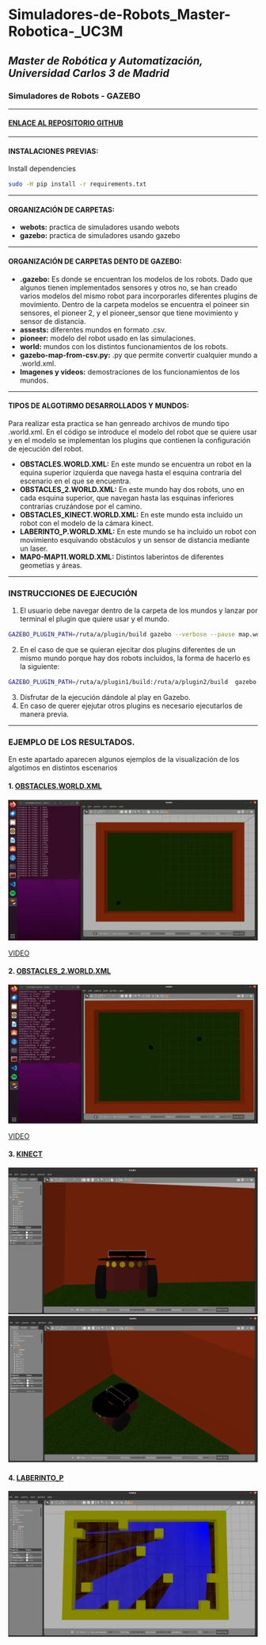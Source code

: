 # Simuladores-de-Robots_Master-Robotica-_UC3M
## _Master de Robótica y Automatización, Universidad Carlos 3 de Madrid_
### Simuladores de Robots - GAZEBO 
</p>

***
#### [ENLACE AL REPOSITORIO GITHUB ](https://github.com/Noelia-vera/Simuladores-de-Robots_Master-Robotica-_UC3M?tab=readme-ov-file)

</p>

***
#### INSTALACIONES PREVIAS:
Install dependencies
```bash
sudo -H pip install -r requirements.txt
```


***
#### ORGANIZACIÓN DE CARPETAS:
* **webots:** practica de simuladores usando webots
* **gazebo:**  practica de simuladores usando gazebo
***

#### ORGANIZACIÓN DE CARPETAS DENTO DE GAZEBO:
* **.gazebo:** Es donde se encuentran los modelos de los robots. Dado que algunos tienen implementados sensores y otros no, se han creado varios modelos del mismo robot para incorporarles diferentes plugins de movimiento. Dentro de la carpeta modelos se encuentra el poineer sin sensores, el pioneer 2, y el pioneer_sensor que tiene movimiento y sensor de distancia.
* **assests:**  diferentes mundos en formato .csv.
* **pioneer:** modelo del robot usado en las simulaciones.
* **world:** mundos con los distintos funcionamientos de los robots.
* **gazebo-map-from-csv.py:** .py que permite convertir cualquier mundo a .world.xml.
* **Imagenes y videos:** demostraciones de los funcionamientos de los mundos.

***
#### TIPOS DE ALGOTIRMO DESARROLLADOS Y MUNDOS:

Para realizar esta practica se han genreado archivos de mundo tipo .world.xml. En el código se introduce el modelo del robot que se quiere usar y en el modelo se implementan los plugins que contienen la configuración de ejecución del robot.

* **OBSTACLES.WORLD.XML:** En este mundo se encuentra un robot en la equina superior izquierda que navega hasta el esquina contraria del escenario en el que se encuentra.
* **OBSTACLES_2.WORLD.XML:**  En este mundo hay dos robots, uno en cada esquina superior, que navegan hasta las esquinas inferiores contrarias cruzándose por el camino. 
* **OBSTACLES_KINECT.WORLD.XML:** En este mundo esta incluido un robot con el modelo de la cámara kinect.
* **LABERINTO_P.WORLD.XML:** En este mundo se ha incluido un robot con movimiento esquivando obstáculos y un sensor de distancia mediante un laser.
* **MAP0-MAP11.WORLD.XML:** Distintos laberintos de diferentes geometías y áreas.

***
### INSTRUCCIONES DE EJECUCIÓN

1.  El usuario debe navegar dentro de la carpeta de los mundos y lanzar por terminal el plugin que quiere usar y el mundo.
```bash
GAZEBO_PLUGIN_PATH=/ruta/a/plugin/build gazebo --verbose --pause map.world.xml
```
2. En el caso de que se quieran ejecitar dos plugins diferentes de un mismo mundo porque hay dos robots incluidos, la forma de hacerlo es la siguiente:
```bash
GAZEBO_PLUGIN_PATH=/ruta/a/plugin1/build:/ruta/a/plugin2/build  gazebo --verbose --pause map.world.xml
```
3. Disfrutar de la ejecución dándole al play en Gazebo.
4. En caso de querer ejejutar otros plugins es necesario ejecutarlos de manera previa.

***


### EJEMPLO DE LOS RESULTADOS.

En este apartado aparecen algunos ejemplos de la visualización de los algotimos en distintos escenarios

#### 1. [OBSTACLES.WORLD.XML](https://github.com/Noelia-vera/Simuladores-de-Robots_Master-Robotica-_UC3M/blob/main/gazebo/gazebo-tools-master/Imagenes%20y%20videos/Obstacles.png)

<p algin="center">
    <img src="https://github.com/Noelia-vera/Simuladores-de-Robots_Master-Robotica-_UC3M/blob/main/gazebo/gazebo-tools-master/Imagenes%20y%20videos/Obstacles.png">
</p>

[VIDEO](https://github.com/Noelia-vera/Simuladores-de-Robots_Master-Robotica-_UC3M/blob/main/gazebo/gazebo-tools-master/Imagenes%20y%20videos/esquina.mp4)

#### 2. [OBSTACLES_2.WORLD.XML](https://github.com/Noelia-vera/Simuladores-de-Robots_Master-Robotica-_UC3M/blob/main/gazebo/gazebo-tools-master/Imagenes%20y%20videos/Obstacles_2.png)

<p algin="center">
    <img src="https://github.com/Noelia-vera/Simuladores-de-Robots_Master-Robotica-_UC3M/blob/main/gazebo/gazebo-tools-master/Imagenes%20y%20videos/Obstacles_2.png">
</p>

[VIDEO](https://github.com/Noelia-vera/Simuladores-de-Robots_Master-Robotica-_UC3M/blob/main/gazebo/gazebo-tools-master/Imagenes%20y%20videos/esquina_doble.mp4)

#### 3. [KINECT](https://github.com/Noelia-vera/Simuladores-de-Robots_Master-Robotica-_UC3M/blob/main/gazebo/gazebo-tools-master/Imagenes%20y%20videos/kinect.png)

<p algin="center">
    <img src="https://github.com/Noelia-vera/Simuladores-de-Robots_Master-Robotica-_UC3M/blob/main/gazebo/gazebo-tools-master/Imagenes%20y%20videos/kinect.png">
    <img src="https://github.com/Noelia-vera/Simuladores-de-Robots_Master-Robotica-_UC3M/blob/main/gazebo/gazebo-tools-master/Imagenes%20y%20videos/kinect_2.png">

</p>

#### 4. [LABERINTO_P](https://github.com/Noelia-vera/Simuladores-de-Robots_Master-Robotica-_UC3M/blob/main/gazebo/gazebo-tools-master/Imagenes%20y%20videos/sensor.png)

<p algin="center">
    <img src="https://github.com/Noelia-vera/Simuladores-de-Robots_Master-Robotica-_UC3M/blob/main/gazebo/gazebo-tools-master/Imagenes%20y%20videos/sensor.png">
</p>

